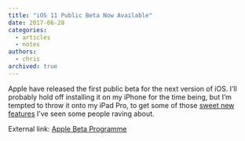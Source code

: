 ```yaml
---
title: "iOS 11 Public Beta Now Available"
date: 2017-06-28
categories:
  - articles
  - notes
authors:
  - chris
archived: true
---
```


Apple have released the first public beta for the next version of iOS. I’ll probably hold off installing it on my iPhone for the time being, but I’m tempted to throw it onto my iPad Pro, to get some of those [sweet new features](https://techcrunch.com/2017/06/26/ios-11-preview/) I’ve seen some people raving about.

External link: [Apple Beta Programme](https://beta.apple.com/sp/betaprogram/ "external link")
